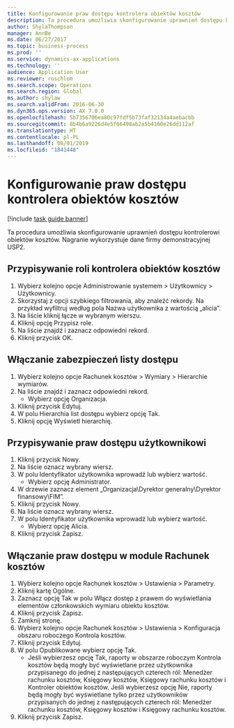 ```yaml
---
title: Konfigurowanie praw dostępu kontrolera obiektów kosztów
description: Ta procedura umożliwia skonfigurowanie uprawnień dostępu kontrolerowi obiektów kosztów.
author: ShylaThompson
manager: AnnBe
ms.date: 06/27/2017
ms.topic: business-process
ms.prod: ''
ms.service: dynamics-ax-applications
ms.technology: ''
audience: Application User
ms.reviewer: roschlom
ms.search.scope: Operations
ms.search.region: Global
ms.author: shylaw
ms.search.validFrom: 2016-06-30
ms.dyn365.ops.version: AX 7.0.0
ms.openlocfilehash: 5b7356706ea80c97fdf5b73faf32134a4aebacbb
ms.sourcegitcommit: 8b4b6a9226d4e5f66498ab2a5b4160e26dd112af
ms.translationtype: HT
ms.contentlocale: pl-PL
ms.lasthandoff: 08/01/2019
ms.locfileid: "1841448"
---
```

# <a name="configure-access-rights-for-a-cost-object-controller"></a>Konfigurowanie praw dostępu kontrolera obiektów kosztów

[!include [task guide banner](../../includes/task-guide-banner.md)]

Ta procedura umożliwia skonfigurowanie uprawnień dostępu kontrolerowi obiektów kosztów. Nagranie wykorzystuje dane firmy demonstracyjnej USP2.


## <a name="assign-the-cost-object-controller-role"></a>Przypisywanie roli kontrolera obiektów kosztów
1. Wybierz kolejno opcje Administrowanie systemem > Użytkownicy > Użytkownicy.
2. Skorzystaj z opcji szybkiego filtrowania, aby znaleźć rekordy. Na przykład wyfiltruj według pola Nazwa użytkownika z wartością „alicia”.
3. Na liście kliknij łącze w wybranym wierszu.
4. Kliknij opcję Przypisz role.
5. Na liście znajdź i zaznacz odpowiedni rekord.
6. Kliknij przycisk OK.

## <a name="enable-access-list-security"></a>Włączanie zabezpieczeń listy dostępu
1. Wybierz kolejno opcje Rachunek kosztów > Wymiary > Hierarchie wymiarów.
2. Na liście znajdź i zaznacz odpowiedni rekord.
    * Wybierz opcję Organizacja.  
3. Kliknij przycisk Edytuj.
4. W polu Hierarchia list dostępu wybierz opcję Tak.
5. Kliknij opcję Wyświetl hierarchię.

## <a name="assign-access-rights-to-user"></a>Przypisywanie praw dostępu użytkownikowi
1. Kliknij przycisk Nowy.
2. Na liście oznacz wybrany wiersz.
3. W polu Identyfikator użytkownika wprowadź lub wybierz wartość.
    * Wybierz opcję Administrator.  
4. W drzewie zaznacz element „Organizacja\Dyrektor generalny\Dyrektor finansowy\FIM”.
5. Kliknij przycisk Nowy.
6. Na liście oznacz wybrany wiersz.
7. W polu Identyfikator użytkownika wprowadź lub wybierz wartość.
    * Wybierz opcję Alicia.  
8. Kliknij przycisk Zapisz.

## <a name="enable-access-rights-in-cost-accounting"></a>Włączanie praw dostępu w module Rachunek kosztów
1. Wybierz kolejno opcje Rachunek kosztów > Ustawienia > Parametry.
2. Kliknij kartę Ogólne.
3. Zaznacz opcję Tak w polu Włącz dostęp z prawem do wyświetlania elementów członkowskich wymiaru obiektu kosztów.
4. Kliknij przycisk Zapisz.
5. Zamknij stronę.
6. Wybierz kolejno opcje Rachunek kosztów > Ustawienia > Konfiguracja obszaru roboczego Kontrola kosztów.
7. Kliknij przycisk Edytuj.
8. W polu Opublikowane wybierz opcję Tak.
    * Jeśli wybierzesz opcję Tak, raporty w obszarze roboczym Kontrola kosztów będą mogły być wyświetlane przez użytkownika przypisanego do jednej z następujących czterech ról: Menedżer rachunku kosztów, Księgowy kosztów, Księgowy rachunku kosztów i Kontroler obiektów kosztów. Jeśli wybierzesz opcję Nie, raporty będą mogły być wyświetlane tylko przez użytkowników przypisanych do jednej z następujących czterech ról: Menedżer rachunku kosztów, Księgowy kosztów i Księgowy rachunku kosztów.    
9. Kliknij przycisk Zapisz.

